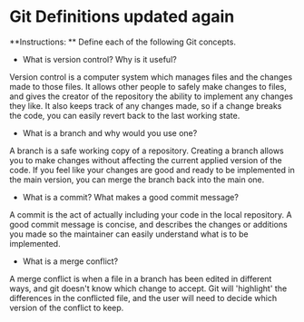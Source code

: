 # Git Definitions updated again

**Instructions: ** Define each of the following Git concepts.

* What is version control?  Why is it useful?

Version control is a computer system which manages files and the changes made to those files.  It allows other people to safely make changes to files, and gives the creator of the repository the ability to implement any changes they like.  It also keeps track of any changes made, so if a change breaks the code, you can easily revert back to the last working state.

* What is a branch and why would you use one?

A branch is a safe working copy of a repository.  Creating a branch allows you to make changes without affecting the current applied version of the code.  If you feel like your changes are good and ready to be implemented in the main version, you can merge the branch back into the main one.

* What is a commit? What makes a good commit message?

A commit is the act of actually including your code in the local repository.  A good commit message is concise, and describes the changes or additions you made so the maintainer can easily understand what is to be implemented.


* What is a merge conflict?

A merge conflict is when a file in a branch has been edited in different ways, and git doesn't know which change to accept.  Git will 'highlight' the differences in the conflicted file, and the user will need to decide which version of the conflict to keep. 
